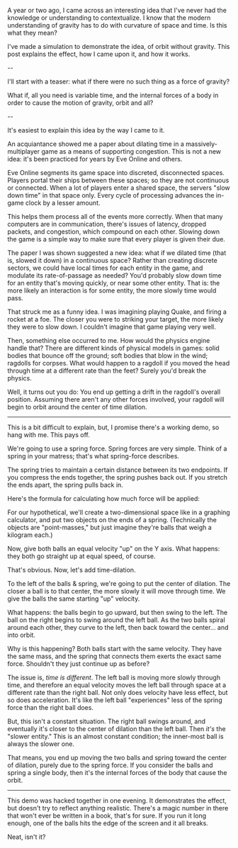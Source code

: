A year or two ago, I came across an interesting idea that I've never had the knowledge or understanding to contextualize. I know that the modern understanding of gravity has to do with curvature of space and time. Is this what they mean?

I've made a simulation to demonstrate the idea, of orbit without gravity. This post explains the effect, how I came upon it, and how it works.

--

I'll start with a teaser: what if there were no such thing as a force of gravity?

What if, all you need is variable time, and the internal forces of a body in order to cause the motion of gravity, orbit and all?

--

It's easiest to explain this idea by the way I came to it.

An acquiantance showed me a paper about dilating time in a massively-multiplayer game as a means of supporting congestion. This is not a new idea: it's been practiced for years by Eve Online and others.

Eve Online segments its game space into discreted, disconnected spaces. Players portal their ships between these spaces; so they are not continuous or connected. When a lot of players enter a shared space, the servers "slow down time" in that space only. Every cycle of processing advances the in-game clock by a lesser amount.

This helps them process all of the events more correctly. When that many computers are in communication, there's issues of latency, dropped packets, and congestion, which compound on each other. Slowing down the game is a simple way to make sure that every player is given their due.

The paper I was shown suggested a new idea: what if we dilated time (that is, slowed it down) in a continuous space? Rather than creating discrete sectors, we could have local times for each entity in the game, and modulate its rate-of-passage as needed? You'd probably slow down time for an entity that's moving quickly, or near some other entity. That is: the more likely an interaction is for some entity, the more slowly time would pass.

That struck me as a funny idea. I was imagining playing Quake, and firing a rocket at a foe. The closer you were to striking your target, the more likely they were to slow down. I couldn't imagine that game playing very well.

Then, something else occurred to me. How would the physics engine handle that? There are different kinds of physical models in games: solid bodies that bounce off the ground; soft bodies that blow in the wind; ragdolls for corpses. What would happen to a ragdoll if you moved the head through time at a different rate than the feet? Surely you'd break the physics.

Well, it turns out you do: You end up getting a drift in the ragdoll's overall position. Assuming there aren't any other forces involved, your ragdoll will begin to orbit around the center of time dilation.

---

This is a bit difficult to explain, but, I promise there's a working demo, so hang with me. This pays off.

We're going to use a spring force. Spring forces are very simple. Think of a spring in your matress; that's what spring-force describes.

The spring tries to maintain a certain distance between its two endpoints. If you compress the ends together, the spring pushes back out. If you stretch the ends apart, the spring pulls back in.

<pic TODO>

Here's the formula for calculating how much force will be applied:

<pic TODO>

For our hypothetical, we'll create a two-dimensional space like in a graphing calculator, and put two objects on the ends of a spring. (Technically the objects are "point-masses," but just imagine they're balls that weigh a kilogram each.)

<pic TODO>

Now, give both balls an equal velocity "up" on the Y axis. What happens: they both go straight up at equal speed, of course.

<pic TODO>

That's obvious. Now, let's add time-dilation.

To the left of the balls & spring, we're going to put the center of dilation. The closer a ball is to that center, the more slowly it will move through time. We give the balls the same starting "up" velocity.

What happens: the balls begin to go upward, but then swing to the left. The ball on the right begins to swing around the left ball. As the two balls spiral around each other, they curve to the left, then back toward the center... and into orbit.

<pic TODO>

Why is this happening? Both balls start with the same velocity. They have the same mass, and the spring that connects them exerts the exact same force. Shouldn't they just continue up as before?

The issue is, *time is different*. The left ball is moving more slowly through time, and therefore an equal velocity moves the left ball through space at a different rate than the right ball. Not only does velocity have less effect, but so does acceleration. It's like the left ball "experiences" less of the spring force than the right ball does.

<pic TODO>

But, this isn't a constant situation. The right ball swings around, and eventually it's closer to the center of dilation than the left ball. Then *it's* the "slower entity." This is an almost constant condition; the inner-most ball is always the slower one.

That means, you end up moving the two balls and spring toward the center of dilation, purely due to the spring force. If you consider the balls and spring a single body, then it's the internal forces of the body that cause the orbit.

---

This demo was hacked together in one evening. It demonstrates the effect, but doesn't try to reflect anything realistic. There's a magic number in there that won't ever be written in a book, that's for sure. If you run it long enough, one of the balls hits the edge of the screen and it all breaks.

Neat, isn't it?